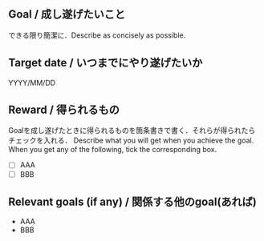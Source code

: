 ## Goal / 成し遂げたいこと
できる限り簡潔に．Describe as concisely as possible.

## Target date / いつまでにやり遂げたいか
YYYY/MM/DD

## Reward / 得られるもの
Goalを成し遂げたときに得られるものを箇条書きで書く．それらが得られたらチェックを入れる．
Describe what you will get when you achieve the goal. When you get any of the following, tick the corresponding box.
- [ ] AAA
- [ ] BBB

## Relevant goals (if any) / 関係する他のgoal(あれば)
- AAA
- BBB
